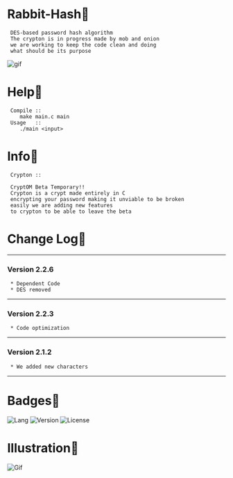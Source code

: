 # Rabbit-Hash🐇
     
     DES-based password hash algorithm
     The crypton is in progress made by mob and onion 
     we are working to keep the code clean and doing 
     what should be its purpose

![gif](https://github.com/VitorMob/Crypt-DES-based/blob/main/mascotes.gif)


# Help🥕
     
     Compile ::
        make main.c main
     Usage   ::
        ./main <input>
        
# Info🥕
     Crypton ::
     
     CryptOM Beta Temporary!!
     Crypton is a crypt made entirely in C 
     encrypting your password making it unviable to be broken 
     easily we are adding new features 
     to crypton to be able to leave the beta
     
# Change Log🥕

-------------------------------------------------
### Version 2.2.6
     * Dependent Code
     * DES removed
-------------------------------------------------
### Version 2.2.3
     * Code optimization
-------------------------------------------------
### Version 2.1.2
     * We added new characters
-------------------------------------------------
# Badges🥕
![Lang](https://img.shields.io/badge/C-language-black)
![Version](https://img.shields.io/badge/version-2.2.6-blue)
![License](https://img.shields.io/badge/license-BSD-green)
# Illustration🥕

![Gif](https://github.com/VitorMob/Crypt-DES-based/blob/main/illustration.gif)

